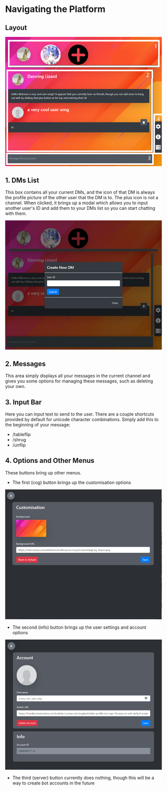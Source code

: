 # Navigating the Platform

## Layout

![](.gitbook/assets/demopagemc.png)

## 1. DMs List

This box contains all your current DMs, and the icon of that DM is always the profile picture of the other user that the DM is to. The plus icon is not a channel. When clicked, it brings up a modal which allows you to input another user's ID and add them to your DMs list so you can start chatting with them.  

![The modal for creating a new DM, which appears when the plus icon is clicked.](.gitbook/assets/unknown-4-.png)

## 2. Messages

This area simply displays all your messages in the current channel and gives you some options for managing these messages, such as deleting your own.

## 3. Input Bar

Here you can input text to send to the user. There are a couple shortcuts provided by default for unicode character combinations. Simply add this to the beginning of your message:

* /tableflip
* /shrug
* /unflip

## 4. Options and Other Menus

These buttons bring up other menus.

* The first \(cog\) button brings up the customisation options

![The customisation options currently allow you to change only the background image. This is only a client-side option too, so will not be saved across multiple devices.](.gitbook/assets/customisationoptionsmc.png)

* The second \(info\) button brings up the user settings and account options

![The account options and user settings allow you to change your username and avatar. The avatar must be cropped yourself as a square, else it will not look good. The bottom shows your user ID and allows people to chat to you.](.gitbook/assets/accountoptionsmc.png)

* The third \(server\) button currently does nothing, though this will be a way to create bot accounts in the future

